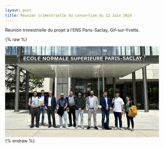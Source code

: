 ```yaml
---
layout: post
title: Réunion trimestrielle du consortium du 12 Juin 2024
---
```



Réunion trimestrielle du projet à l'ENS Paris-Saclay, Gif-sur-Yvette. 

{% raw %}
<div class="image-row">
    <div class="image-column">
        <a href="/public/ens.jpg" target="_blank">
            <img src="/public/ens.jpg" alt="Cliquez pour voir la photo">
        </a>
    </div>

</div>
{% endraw %}

